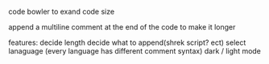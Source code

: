 code bowler to exand code size

append a multiline comment at the end of the code to make it longer




features:
  decide length
  decide what to append(shrek script? ect)
  select lanaguage (every language has different comment syntax)
  dark / light mode
